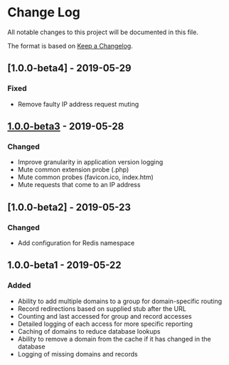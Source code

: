 # Change Log
All notable changes to this project will be documented in this file.

The format is based on [Keep a Changelog](http://keepachangelog.com/).

## [1.0.0-beta4] - 2019-05-29
### Fixed
 - Remove faulty IP address request muting

## [1.0.0-beta3] - 2019-05-28
### Changed
 - Improve granularity in application version logging
 - Mute common extension probe (.php)
 - Mute common probes (favicon.ico, index.htm)
 - Mute requests that come to an IP address

## [1.0.0-beta2] - 2019-05-23
### Changed
 - Add configuration for Redis namespace

## 1.0.0-beta1 - 2019-05-22
### Added
 - Ability to add multiple domains to a group for domain-specific routing
 - Record redirections based on supplied stub after the URL
 - Counting and last accessed for group and record accesses
 - Detailed logging of each access for more specific reporting
 - Caching of domains to reduce database lookups
 - Ability to remove a domain from the cache if it has changed in the database
 - Logging of missing domains and records

[1.0.0-beta3]: https://github.com/mcld/shorturl/tree/v1.0.0-beta3
